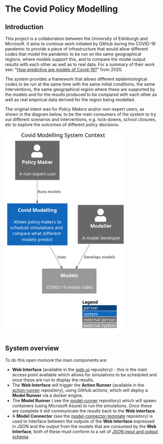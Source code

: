 # The Covid Policy Modelling 

## Introduction

This project is a collaboration between the University of Edinburgh and Microsoft. It aims to continue work initiated by GitHub during the COVID-19 pandemic to provide a piece of infrastructure that would allow different codes that model the pandemic to be run on the same geographical regions, where models support this, and to compare the model output results with each other as well as to real data. For a  summary of their work see: "[How predictive are models of Covid-19?](https://github.com/covid-modeling/covid-model-evaluation/blob/main/how-predictive-are-models-of-covid-19.pdf)" from 2020.

The system provides a framework that allows different epidemiological codes to be run at the same time with the same initial conditions,  the same interventions, the same geographical region where these are supported by the models and for the results produced to be compared with each other as well as real empirical data derived for the region being modelled.

The original intent was for *Policy Makers* and/or non-expert users, as shown in the diagram below,  to be the main consumers of the system to try out different scenarios and interventions, e.g. lock-downs, school closures, etc to explore the outcomes of different policy decisions.

![System Context](Diagrams/generated/context.png) 

## System overview

To do this open momore the main components are:

* **Web Interface** (available in the [web-ui](https://github.com/covid-policy-modelling/web-ui) repository) - this is the main access point available which allows for simulations to be scheduled and once these are run to display the results.
* The **Web Interface** will trigger the **Action Runner** (available in the [action-runner](https://github.com/covid-policy-modelling/actions-runner) repository), using GitHub actions, which will deploy a **Model Runner** via a docker engine.
* The **Model Runner** ( see the [model-runner](https://github.com/covid-policy-modelling/model-runner) repository) which will spawn containers (using Microsoft Azure) to run the simulations. Once these are complete it will communicate the results back to the **Web interface**.
* A **Model Connector** (see the [model-connector-template](https://github.com/covid-policy-modelling/model-connector-template) repository) is used to interface between the outputs of the **Web Interface** expressed in JSON and the output from the models that are consumed by the **Web Interface**, both of these must conform to a set of [JSON input and output schema](https://github.com/covid-policy-modelling/model-runner/tree/main/packages/api/schema).

